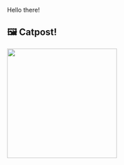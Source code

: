 Hello there!



## 🖼️ Catpost!

<sub>
    <img src="https://cdn2.thecatapi.com/images/W6Xq2qc94.jpg" height="256">
</sub>

